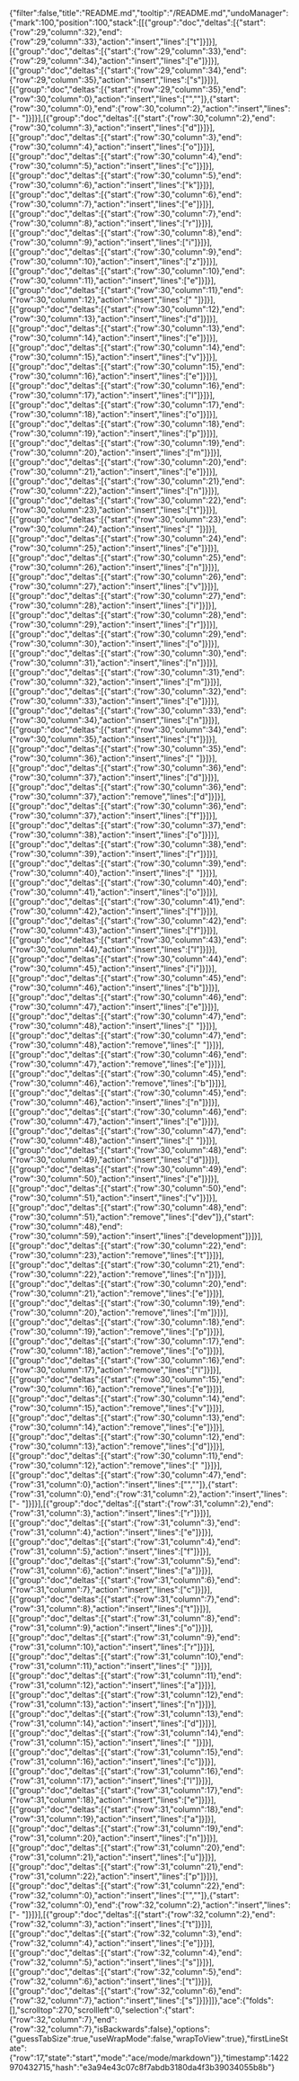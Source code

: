 {"filter":false,"title":"README.md","tooltip":"/README.md","undoManager":{"mark":100,"position":100,"stack":[[{"group":"doc","deltas":[{"start":{"row":29,"column":32},"end":{"row":29,"column":33},"action":"insert","lines":["t"]}]}],[{"group":"doc","deltas":[{"start":{"row":29,"column":33},"end":{"row":29,"column":34},"action":"insert","lines":["e"]}]}],[{"group":"doc","deltas":[{"start":{"row":29,"column":34},"end":{"row":29,"column":35},"action":"insert","lines":["s"]}]}],[{"group":"doc","deltas":[{"start":{"row":29,"column":35},"end":{"row":30,"column":0},"action":"insert","lines":["",""]},{"start":{"row":30,"column":0},"end":{"row":30,"column":2},"action":"insert","lines":["- "]}]}],[{"group":"doc","deltas":[{"start":{"row":30,"column":2},"end":{"row":30,"column":3},"action":"insert","lines":["d"]}]}],[{"group":"doc","deltas":[{"start":{"row":30,"column":3},"end":{"row":30,"column":4},"action":"insert","lines":["o"]}]}],[{"group":"doc","deltas":[{"start":{"row":30,"column":4},"end":{"row":30,"column":5},"action":"insert","lines":["c"]}]}],[{"group":"doc","deltas":[{"start":{"row":30,"column":5},"end":{"row":30,"column":6},"action":"insert","lines":["k"]}]}],[{"group":"doc","deltas":[{"start":{"row":30,"column":6},"end":{"row":30,"column":7},"action":"insert","lines":["e"]}]}],[{"group":"doc","deltas":[{"start":{"row":30,"column":7},"end":{"row":30,"column":8},"action":"insert","lines":["r"]}]}],[{"group":"doc","deltas":[{"start":{"row":30,"column":8},"end":{"row":30,"column":9},"action":"insert","lines":["i"]}]}],[{"group":"doc","deltas":[{"start":{"row":30,"column":9},"end":{"row":30,"column":10},"action":"insert","lines":["z"]}]}],[{"group":"doc","deltas":[{"start":{"row":30,"column":10},"end":{"row":30,"column":11},"action":"insert","lines":["e"]}]}],[{"group":"doc","deltas":[{"start":{"row":30,"column":11},"end":{"row":30,"column":12},"action":"insert","lines":[" "]}]}],[{"group":"doc","deltas":[{"start":{"row":30,"column":12},"end":{"row":30,"column":13},"action":"insert","lines":["d"]}]}],[{"group":"doc","deltas":[{"start":{"row":30,"column":13},"end":{"row":30,"column":14},"action":"insert","lines":["e"]}]}],[{"group":"doc","deltas":[{"start":{"row":30,"column":14},"end":{"row":30,"column":15},"action":"insert","lines":["v"]}]}],[{"group":"doc","deltas":[{"start":{"row":30,"column":15},"end":{"row":30,"column":16},"action":"insert","lines":["e"]}]}],[{"group":"doc","deltas":[{"start":{"row":30,"column":16},"end":{"row":30,"column":17},"action":"insert","lines":["l"]}]}],[{"group":"doc","deltas":[{"start":{"row":30,"column":17},"end":{"row":30,"column":18},"action":"insert","lines":["o"]}]}],[{"group":"doc","deltas":[{"start":{"row":30,"column":18},"end":{"row":30,"column":19},"action":"insert","lines":["p"]}]}],[{"group":"doc","deltas":[{"start":{"row":30,"column":19},"end":{"row":30,"column":20},"action":"insert","lines":["m"]}]}],[{"group":"doc","deltas":[{"start":{"row":30,"column":20},"end":{"row":30,"column":21},"action":"insert","lines":["e"]}]}],[{"group":"doc","deltas":[{"start":{"row":30,"column":21},"end":{"row":30,"column":22},"action":"insert","lines":["n"]}]}],[{"group":"doc","deltas":[{"start":{"row":30,"column":22},"end":{"row":30,"column":23},"action":"insert","lines":["t"]}]}],[{"group":"doc","deltas":[{"start":{"row":30,"column":23},"end":{"row":30,"column":24},"action":"insert","lines":[" "]}]}],[{"group":"doc","deltas":[{"start":{"row":30,"column":24},"end":{"row":30,"column":25},"action":"insert","lines":["e"]}]}],[{"group":"doc","deltas":[{"start":{"row":30,"column":25},"end":{"row":30,"column":26},"action":"insert","lines":["n"]}]}],[{"group":"doc","deltas":[{"start":{"row":30,"column":26},"end":{"row":30,"column":27},"action":"insert","lines":["v"]}]}],[{"group":"doc","deltas":[{"start":{"row":30,"column":27},"end":{"row":30,"column":28},"action":"insert","lines":["i"]}]}],[{"group":"doc","deltas":[{"start":{"row":30,"column":28},"end":{"row":30,"column":29},"action":"insert","lines":["r"]}]}],[{"group":"doc","deltas":[{"start":{"row":30,"column":29},"end":{"row":30,"column":30},"action":"insert","lines":["o"]}]}],[{"group":"doc","deltas":[{"start":{"row":30,"column":30},"end":{"row":30,"column":31},"action":"insert","lines":["n"]}]}],[{"group":"doc","deltas":[{"start":{"row":30,"column":31},"end":{"row":30,"column":32},"action":"insert","lines":["m"]}]}],[{"group":"doc","deltas":[{"start":{"row":30,"column":32},"end":{"row":30,"column":33},"action":"insert","lines":["e"]}]}],[{"group":"doc","deltas":[{"start":{"row":30,"column":33},"end":{"row":30,"column":34},"action":"insert","lines":["n"]}]}],[{"group":"doc","deltas":[{"start":{"row":30,"column":34},"end":{"row":30,"column":35},"action":"insert","lines":["t"]}]}],[{"group":"doc","deltas":[{"start":{"row":30,"column":35},"end":{"row":30,"column":36},"action":"insert","lines":[" "]}]}],[{"group":"doc","deltas":[{"start":{"row":30,"column":36},"end":{"row":30,"column":37},"action":"insert","lines":["d"]}]}],[{"group":"doc","deltas":[{"start":{"row":30,"column":36},"end":{"row":30,"column":37},"action":"remove","lines":["d"]}]}],[{"group":"doc","deltas":[{"start":{"row":30,"column":36},"end":{"row":30,"column":37},"action":"insert","lines":["f"]}]}],[{"group":"doc","deltas":[{"start":{"row":30,"column":37},"end":{"row":30,"column":38},"action":"insert","lines":["o"]}]}],[{"group":"doc","deltas":[{"start":{"row":30,"column":38},"end":{"row":30,"column":39},"action":"insert","lines":["r"]}]}],[{"group":"doc","deltas":[{"start":{"row":30,"column":39},"end":{"row":30,"column":40},"action":"insert","lines":[" "]}]}],[{"group":"doc","deltas":[{"start":{"row":30,"column":40},"end":{"row":30,"column":41},"action":"insert","lines":["o"]}]}],[{"group":"doc","deltas":[{"start":{"row":30,"column":41},"end":{"row":30,"column":42},"action":"insert","lines":["f"]}]}],[{"group":"doc","deltas":[{"start":{"row":30,"column":42},"end":{"row":30,"column":43},"action":"insert","lines":["f"]}]}],[{"group":"doc","deltas":[{"start":{"row":30,"column":43},"end":{"row":30,"column":44},"action":"insert","lines":["l"]}]}],[{"group":"doc","deltas":[{"start":{"row":30,"column":44},"end":{"row":30,"column":45},"action":"insert","lines":["i"]}]}],[{"group":"doc","deltas":[{"start":{"row":30,"column":45},"end":{"row":30,"column":46},"action":"insert","lines":["b"]}]}],[{"group":"doc","deltas":[{"start":{"row":30,"column":46},"end":{"row":30,"column":47},"action":"insert","lines":["e"]}]}],[{"group":"doc","deltas":[{"start":{"row":30,"column":47},"end":{"row":30,"column":48},"action":"insert","lines":[" "]}]}],[{"group":"doc","deltas":[{"start":{"row":30,"column":47},"end":{"row":30,"column":48},"action":"remove","lines":[" "]}]}],[{"group":"doc","deltas":[{"start":{"row":30,"column":46},"end":{"row":30,"column":47},"action":"remove","lines":["e"]}]}],[{"group":"doc","deltas":[{"start":{"row":30,"column":45},"end":{"row":30,"column":46},"action":"remove","lines":["b"]}]}],[{"group":"doc","deltas":[{"start":{"row":30,"column":45},"end":{"row":30,"column":46},"action":"insert","lines":["n"]}]}],[{"group":"doc","deltas":[{"start":{"row":30,"column":46},"end":{"row":30,"column":47},"action":"insert","lines":["e"]}]}],[{"group":"doc","deltas":[{"start":{"row":30,"column":47},"end":{"row":30,"column":48},"action":"insert","lines":[" "]}]}],[{"group":"doc","deltas":[{"start":{"row":30,"column":48},"end":{"row":30,"column":49},"action":"insert","lines":["d"]}]}],[{"group":"doc","deltas":[{"start":{"row":30,"column":49},"end":{"row":30,"column":50},"action":"insert","lines":["e"]}]}],[{"group":"doc","deltas":[{"start":{"row":30,"column":50},"end":{"row":30,"column":51},"action":"insert","lines":["v"]}]}],[{"group":"doc","deltas":[{"start":{"row":30,"column":48},"end":{"row":30,"column":51},"action":"remove","lines":["dev"]},{"start":{"row":30,"column":48},"end":{"row":30,"column":59},"action":"insert","lines":["development"]}]}],[{"group":"doc","deltas":[{"start":{"row":30,"column":22},"end":{"row":30,"column":23},"action":"remove","lines":["t"]}]}],[{"group":"doc","deltas":[{"start":{"row":30,"column":21},"end":{"row":30,"column":22},"action":"remove","lines":["n"]}]}],[{"group":"doc","deltas":[{"start":{"row":30,"column":20},"end":{"row":30,"column":21},"action":"remove","lines":["e"]}]}],[{"group":"doc","deltas":[{"start":{"row":30,"column":19},"end":{"row":30,"column":20},"action":"remove","lines":["m"]}]}],[{"group":"doc","deltas":[{"start":{"row":30,"column":18},"end":{"row":30,"column":19},"action":"remove","lines":["p"]}]}],[{"group":"doc","deltas":[{"start":{"row":30,"column":17},"end":{"row":30,"column":18},"action":"remove","lines":["o"]}]}],[{"group":"doc","deltas":[{"start":{"row":30,"column":16},"end":{"row":30,"column":17},"action":"remove","lines":["l"]}]}],[{"group":"doc","deltas":[{"start":{"row":30,"column":15},"end":{"row":30,"column":16},"action":"remove","lines":["e"]}]}],[{"group":"doc","deltas":[{"start":{"row":30,"column":14},"end":{"row":30,"column":15},"action":"remove","lines":["v"]}]}],[{"group":"doc","deltas":[{"start":{"row":30,"column":13},"end":{"row":30,"column":14},"action":"remove","lines":["e"]}]}],[{"group":"doc","deltas":[{"start":{"row":30,"column":12},"end":{"row":30,"column":13},"action":"remove","lines":["d"]}]}],[{"group":"doc","deltas":[{"start":{"row":30,"column":11},"end":{"row":30,"column":12},"action":"remove","lines":[" "]}]}],[{"group":"doc","deltas":[{"start":{"row":30,"column":47},"end":{"row":31,"column":0},"action":"insert","lines":["",""]},{"start":{"row":31,"column":0},"end":{"row":31,"column":2},"action":"insert","lines":["- "]}]}],[{"group":"doc","deltas":[{"start":{"row":31,"column":2},"end":{"row":31,"column":3},"action":"insert","lines":["r"]}]}],[{"group":"doc","deltas":[{"start":{"row":31,"column":3},"end":{"row":31,"column":4},"action":"insert","lines":["e"]}]}],[{"group":"doc","deltas":[{"start":{"row":31,"column":4},"end":{"row":31,"column":5},"action":"insert","lines":["f"]}]}],[{"group":"doc","deltas":[{"start":{"row":31,"column":5},"end":{"row":31,"column":6},"action":"insert","lines":["a"]}]}],[{"group":"doc","deltas":[{"start":{"row":31,"column":6},"end":{"row":31,"column":7},"action":"insert","lines":["c"]}]}],[{"group":"doc","deltas":[{"start":{"row":31,"column":7},"end":{"row":31,"column":8},"action":"insert","lines":["t"]}]}],[{"group":"doc","deltas":[{"start":{"row":31,"column":8},"end":{"row":31,"column":9},"action":"insert","lines":["o"]}]}],[{"group":"doc","deltas":[{"start":{"row":31,"column":9},"end":{"row":31,"column":10},"action":"insert","lines":["r"]}]}],[{"group":"doc","deltas":[{"start":{"row":31,"column":10},"end":{"row":31,"column":11},"action":"insert","lines":[" "]}]}],[{"group":"doc","deltas":[{"start":{"row":31,"column":11},"end":{"row":31,"column":12},"action":"insert","lines":["a"]}]}],[{"group":"doc","deltas":[{"start":{"row":31,"column":12},"end":{"row":31,"column":13},"action":"insert","lines":["n"]}]}],[{"group":"doc","deltas":[{"start":{"row":31,"column":13},"end":{"row":31,"column":14},"action":"insert","lines":["d"]}]}],[{"group":"doc","deltas":[{"start":{"row":31,"column":14},"end":{"row":31,"column":15},"action":"insert","lines":[" "]}]}],[{"group":"doc","deltas":[{"start":{"row":31,"column":15},"end":{"row":31,"column":16},"action":"insert","lines":["c"]}]}],[{"group":"doc","deltas":[{"start":{"row":31,"column":16},"end":{"row":31,"column":17},"action":"insert","lines":["l"]}]}],[{"group":"doc","deltas":[{"start":{"row":31,"column":17},"end":{"row":31,"column":18},"action":"insert","lines":["e"]}]}],[{"group":"doc","deltas":[{"start":{"row":31,"column":18},"end":{"row":31,"column":19},"action":"insert","lines":["a"]}]}],[{"group":"doc","deltas":[{"start":{"row":31,"column":19},"end":{"row":31,"column":20},"action":"insert","lines":["n"]}]}],[{"group":"doc","deltas":[{"start":{"row":31,"column":20},"end":{"row":31,"column":21},"action":"insert","lines":["u"]}]}],[{"group":"doc","deltas":[{"start":{"row":31,"column":21},"end":{"row":31,"column":22},"action":"insert","lines":["p"]}]}],[{"group":"doc","deltas":[{"start":{"row":31,"column":22},"end":{"row":32,"column":0},"action":"insert","lines":["",""]},{"start":{"row":32,"column":0},"end":{"row":32,"column":2},"action":"insert","lines":["- "]}]}],[{"group":"doc","deltas":[{"start":{"row":32,"column":2},"end":{"row":32,"column":3},"action":"insert","lines":["t"]}]}],[{"group":"doc","deltas":[{"start":{"row":32,"column":3},"end":{"row":32,"column":4},"action":"insert","lines":["e"]}]}],[{"group":"doc","deltas":[{"start":{"row":32,"column":4},"end":{"row":32,"column":5},"action":"insert","lines":["s"]}]}],[{"group":"doc","deltas":[{"start":{"row":32,"column":5},"end":{"row":32,"column":6},"action":"insert","lines":["t"]}]}],[{"group":"doc","deltas":[{"start":{"row":32,"column":6},"end":{"row":32,"column":7},"action":"insert","lines":["s"]}]}]]},"ace":{"folds":[],"scrolltop":270,"scrollleft":0,"selection":{"start":{"row":32,"column":7},"end":{"row":32,"column":7},"isBackwards":false},"options":{"guessTabSize":true,"useWrapMode":false,"wrapToView":true},"firstLineState":{"row":17,"state":"start","mode":"ace/mode/markdown"}},"timestamp":1422970432715,"hash":"e3a94e43c07c8f7abdb3180da4f3b39034055b8b"}
